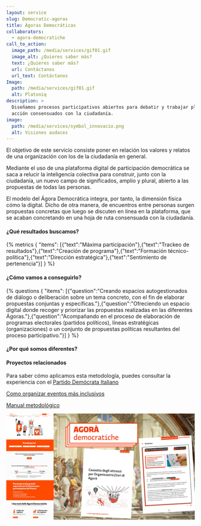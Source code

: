 ```yaml
---
layout: service
slug: Democratic-agoras
title: Ágoras Democráticas
collaborators:
  - agora-democratiche
call_to_action:
  image_path: /media/services/gif01.gif
  image_alt: ¿Quieres saber más?
  text: ¿Quieres saber más?
  url: Contáctanos
  url_text: Contáctanos
Image:
  path: /media/services/gif01.gif
  alt: Platoniq
description: >
  Diseñamos procesos participativos abiertos para debatir y trabajar planes de
  acción consensuados con la ciudadanía.
image:
  path: /media/services/symbol_innovacio.png
  alt: Visiones audaces
---
```

El objetivo de este servicio consiste poner en relación los valores y relatos de una organización con los de la ciudadanía en general.

Mediante el uso de una plataforma digital de participación democrática se saca a relucir la inteligencia colectiva para construir, junto con la ciudadanía, un nuevo campo de significados, amplio y plural, abierto a las propuestas de todas las personas.

El modelo del Ágora Democrática integra, por tanto, la dimensión física cómo la digital. Dicho de otra manera, de encuentros entre personas surgen propuestas concretas que luego se discuten en línea en la plataforma, que se acaban concretando en una hoja de ruta consensuada con la ciudadanía.

#### ¿Qué resultados buscamos?

{% metrics { "items": [{"text":"Máxima participación"},{"text":"Trackeo de resultados"},{"text":"Creación de programa"},{"text":"Formación técnico-política"},{"text":"Dirección estratégica"},{"text":"Sentimiento de pertenencia"}] } %}

#### ¿Cómo vamos a conseguirlo?

{% questions { "items": [{"question":"Creando espacios autogestionados de diálogo o deliberación sobre un tema concreto, con el fin de elaborar propuestas conjuntas y específicas."},{"question":"Ofreciendo un espacio digital donde recoger y priorizar las propuestas realizadas en las diferentes Ágoras."},{"question":"Acompañando en el proceso de elaboración de programas electorales (partidos políticos), líneas estratégicas (organizaciones) o un conjunto de propuestas políticas resultantes del proceso participativo."}] } %}

#### ¿Por qué somos diferentes?

#### Proyectos relacionados

Para saber cómo aplicamos esta metodología, puedes consultar la experiencia con el [Partido Demócrata Italiano](https://platoniq.net/es/projects/agora-democratica-pd/)

[Como organizar eventos más inclusivos](https://agorademocratiche-staging.s3.amazonaws.com/agora-democratiche-staging/uploads/decidim/attachment/file/156/Manuale_su_come_organizzare_eventi_pi%C3%B9_inclusivi.pdf)

[Manual metodológico](https://agorademocratiche-staging.s3.amazonaws.com/agora-democratiche-staging/uploads/decidim/attachment/file/155/Manuale_metodologico_per_oganizzatric_tori.pdf)

![Agorà Democratiche](/media/photo_2024-07-31_15-48-25.jpg "Agorà Democratiche")
